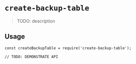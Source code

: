 # `create-backup-table`

> TODO: description

## Usage

```
const createBackupTable = require('create-backup-table');

// TODO: DEMONSTRATE API
```
